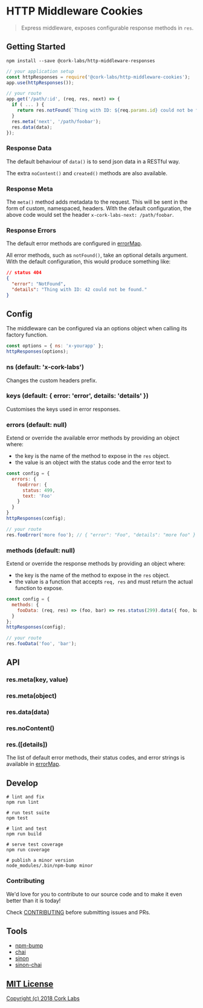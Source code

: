 # HTTP Middleware Cookies

> Express middleware, exposes configurable response methods in `res`.


## Getting Started

```shell
npm install --save @cork-labs/http-middleware-responses
```

```javascript
// your application setup
const httpResponses = require('@cork-labs/http-middleware-cookies');
app.use(httpResponses());

// your route
app.get('/path/:id', (req, res, next) => {
  if ( ... ) {
    return res.notFound(`Thing with ID: ${req.params.id} could not be found.`);
  }
  res.meta('next', '/path/foobar');
  res.data(data);
});
```

### Response Data

The default behaviour of `data()` is to send json data in a RESTful way.

The extra `noContent()` and `created()` methods are also available.

### Response Meta

The `meta()` method adds metadata to the request. This will be sent in the form of custom, namespaced, headers.
With the default configuration, the above code would set the header  `x-cork-labs-next: /path/foobar`.

### Response Errors

The default error methods are configured in [errorMap](./src/errorMap.js).

All error methods, such as `notFound()`, take an optional details argument. With the default configuration,
this would produce something like:

```json
// status 404
{
  "error": "NotFound",
  "details": "Thing with ID: 42 could not be found."
}
```


## Config

The middleware can be configured via an options object when calling its factory function.

```javascript
const options = { ns: 'x-yourapp' };
httpResponses(options);
```

### ns (default: 'x-cork-labs')

Changes the custom headers prefix.

### keys (default: { error: 'error', details: 'details' })

Customises the keys used in error responses.

### errors (default: null)

Extend or override the available error methods by providing an object where:
- the key is the name of the method to expose in the `res` object.
- the value is an object with the status code and the error text to

```javascript
const config = {
  errors: {
    fooError: {
      status: 499,
      text: 'Foo'
    }
  }
}
httpResponses(config);

// your route
res.fooError('more foo'); // { "error": "Foo", "details": "more foo" }
```
### methods (default: null)

Extend or override the response methods by providing an object where:
- the key is the name of the method to expose in the `res` object.
- the value is a function that accepts `req, res` and must return the actual function to expose.

```javascript
const config = {
  methods: {
    fooData: (req, res) => (foo, bar) => res.status(299).data({ foo, bar })
  }
};
httpResponses(config);

// your route
res.fooData('foo', 'bar');
```


## API

### res.meta(key, value)

### res.meta(object)

### res.data(data)

### res.noContent()

### res.<error>([details])

The list of default error methods, their status codes, and error strings is available in [errorMap](./src/errorMap.js).


## Develop

```shell
# lint and fix
npm run lint

# run test suite
npm test

# lint and test
npm run build

# serve test coverage
npm run coverage

# publish a minor version
node_modules/.bin/npm-bump minor
```

### Contributing

We'd love for you to contribute to our source code and to make it even better than it is today!

Check [CONTRIBUTING](https://github.com/cork-labs/contributing/blob/master/CONTRIBUTING.md) before submitting issues and PRs.


## Tools

- [npm-bump](https://www.npmjs.com/package/npm-bump)
- [chai](http://chaijs.com/api/)
- [sinon](http://sinonjs.org/)
- [sinon-chai](https://github.com/domenic/sinon-chai)


## [MIT License](LICENSE)

[Copyright (c) 2018 Cork Labs](http://cork-labs.mit-license.org/2018)
